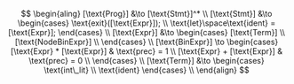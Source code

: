 $$
\begin{aling}
    [\text{Prog}] &\to [\text{Stmt}]^* \\
    [\text{Stmt}] &\to 
    \begin{cases}
        \text{exit}([\text{Expr}]); \\
        \text{let}\space\text{ident} = [\text{Expr}];
    \end{cases} \\
    [\text{Expr}] &\to 
    \begin{cases}
        [\text{Term}] \\
        [\text{NodeBinExpr}] \\
    \end{cases} \\
    [\text{BinExpr}] \to
    \begin{cases}
        [\text{Expr} * [\text{Expr}] & \text{prec} = 1 \\
        [\text{Expr} + [\text{Expr}] & \text{prec} = 0 \\
    \end{cases} \\
    [\text{Term}] &\to
    \begin{cases}
        \text{int\_lit} \\
        \text{ident}
    \end{cases} \\
\end{align}
$$
